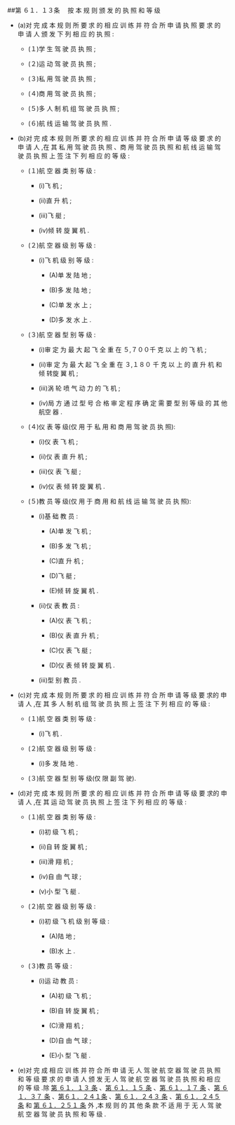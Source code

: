 ##第 ６１．１３条 　按 本 规 则 颁 发 的 执 照 和 等 级

- (a)对 完 成 本 规 则 所 要 求 的 相 应 训 练 并 符 合 所 申 请 执 照 要 求 的 申 请 人 颁 发 下 列 相 应 的 执 照 :

  + (１)学 生 驾 驶 员 执 照 ; 

  + (２)运 动 驾 驶 员 执 照 ; 

  + (３)私 用 驾 驶 员 执 照 ; 

  + (４)商 用 驾 驶 员 执 照 ; 

  + (５)多 人 制 机 组 驾 驶 员 执 照 ; 

  + (６)航 线 运 输 驾 驶 员 执 照 .

- (b)对 完 成 本 规 则 所 要 求 的 相 应 训 练 并 符 合 所 申 请 等 级 要 求 的 申 请 人 ,在 其 私 用 驾 驶 员 执 照 、商 用 驾 驶 员 执 照 和 航 线 运 输 驾 驶 员 执 照 上 签 注 下 列 相 应 的 等 级 :

  + (１)航 空 器 类 别 等 级 : 

    * (i)飞 机 ; 

    * (ii)直 升 机 ;

    * (iii)飞 艇 ;

    * (iv)倾 转 旋 翼 机 . 

  + (２)航 空 器 级 别 等 级 : 

    * (i)飞 机 级 别 等 级 : 

      - (A)单 发 陆 地 ; 

      - (B)多 发 陆 地 ; 

      - (C)单 发 水 上 ; 

      - (D)多 发 水 上 . 

  + (３)航 空 器 型 别 等 级 :

    * (i)审 定 为 最 大 起 飞 全 重 在 ５,７００千 克 以 上 的 飞 机 ; 

    * (ii)审 定 为 最 大 起 飞 全 重 在 ３,１８０ 千 克 以 上 的 直 升 机 和 倾 转旋 翼 机 ; 

    * (iii)涡 轮 喷 气 动 力 的 飞 机 ; 

    * (iv)局 方 通 过 型 号 合 格 审 定 程 序 确 定 需 要 型 别 等 级 的 其 他 航空 器 . 

  + (４)仪 表 等 级(仅 用 于 私 用 和 商 用 驾 驶 员 执 照): 

    * (i)仪 表  飞 机 ;

    * (ii)仪 表  直 升 机 ; 

    * (iii)仪 表  飞 艇 ; 

    * (iv)仪 表  倾 转 旋 翼 机 .

  + (５)教 员 等 级(仅 用 于 商 用 和 航 线 运 输 驾 驶 员 执 照): 
    * (i)基 础 教 员 :

      - (A)单 发 飞 机 ;

      - (B)多 发 飞 机 ; 

      - (C)直 升 机 ; 

      - (D)飞 艇 ; 

      - (E)倾 转 旋 翼 机 . 

    * (ii)仪 表 教 员 : 

      - (A)仪 表  飞 机 ; 

      - (B)仪 表  直 升 机 ; 

      - (C)仪 表  飞 艇 ;

      - (D)仪 表  倾 转 旋 翼 机 . 

    * (iii)型 别 教 员 . 

- (c)对 完 成 本 规 则 所 要 求 的 相 应 训 练 并 符 合 所 申 请 等 级 要 求的 申 请 人 ,在 其 多 人 制 机 组 驾 驶 员 执 照 上 签 注 下 列 相 应 的 等 级 : 

  + (１)航 空 器 类 别 等 级 :

    * (i)飞 机 . 

  + (２)航 空 器 级 别 等 级 : 

    * (i)多 发 陆 地 .

  + (３)航 空 器 型 别 等 级(仅 限 副 驾 驶). 

- (d)对 完 成 本 规 则 所 要 求 的 相 应 训 练 并 符 合 所 申 请 等 级 要 求的 申 请 人 ,在 其 运 动 驾 驶 员 执 照 上 签 注 下 列 相 应 的 等 级 : 

  + (１)航 空 器 类 别 等 级 :

    * (i)初 级 飞 机 ; 

    * (ii)自 转 旋 翼 机 ;

    * (iii)滑 翔 机 ; 

    * (iv)自 由 气 球 ; 

    * (v)小 型 飞 艇 . 

  + (２)航 空 器 级 别 等 级 : 

    * (i)初 级 飞 机 级 别 等 级 : 

      - (A)陆 地 ;

      - (B)水 上 . 

  + (３)教 员 等 级 : 

    * (i)运 动 教 员 : 

      - (A)初 级 飞 机 ; 

      - (B)自 转 旋 翼 机 ; 

      - (C)滑 翔 机 ; 

      - (D)自 由 气 球 ; 

      - (E)小 型 飞 艇 .

- (e)对 完 成 相 应 训 练 并 符 合 所 申 请 无 人 驾 驶 航 空 器 驾 驶 员 执 照 和 等 级 要 求 的 申 请 人 颁 发 无 人 驾 驶 航 空 器 驾 驶 员 执 照 和 相 应 的 等 级 .除 [第 ６１．１３ 条](CCAR.61.13.MD) 、[第 ６１．１５ 条](CCAR.61.15.MD) 、[第 ６１．１７ 条](CCAR.61.17.MD) 、[第 ６１．３７ 条](CCAR.61.37.MD) 、[第６１．２４１条](CCAR.61.241.MD) 、[第 ６１．２４３ 条](CCAR.61.243.MD) 、[第 ６１．２４５ 条](CCAR.61.245.MD) 和 [第 ６１．２５１ 条](CCAR.61.251.MD) 外 ,本 规 则 的 其 他 条 款 不 适 用 于 无 人 驾 驶 航 空 器 驾 驶 员 执 照 和 等 级 . 